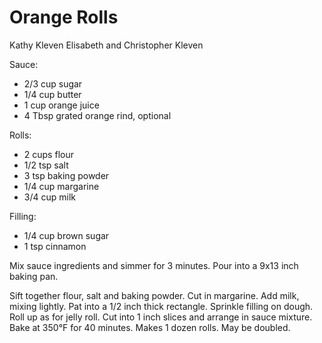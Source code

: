 # Orange Rolls

Kathy Kleven
Elisabeth and Christopher Kleven

Sauce:

- 2/3 cup sugar
- 1/4 cup butter
- 1 cup orange juice
- 4 Tbsp grated orange rind, optional

Rolls:

- 2 cups flour
- 1/2 tsp salt
- 3 tsp baking powder
- 1/4 cup margarine
- 3/4 cup milk

Filling:

- 1/4 cup brown sugar
- 1 tsp cinnamon

Mix sauce ingredients and simmer for 3 minutes. Pour into a 9x13 inch baking pan.

Sift together flour, salt and baking powder. Cut in margarine. Add milk, mixing lightly. Pat into a 1/2 inch thick rectangle. Sprinkle filling on dough. Roll up as for jelly roll. Cut into 1 inch slices and arrange in sauce mixture. Bake at 350°F for 40 minutes. Makes 1 dozen rolls. May be doubled.